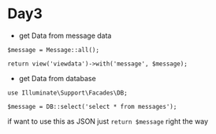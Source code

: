 # Day3

- get Data from message data

```$message = Message::all();```

```return view('viewdata')->with('message', $message);```

- get Data from database

```use Illuminate\Support\Facades\DB;```

```$message = DB::select('select * from messages');```

if want to use this as JSON
just ``` return $message ``` right the way
